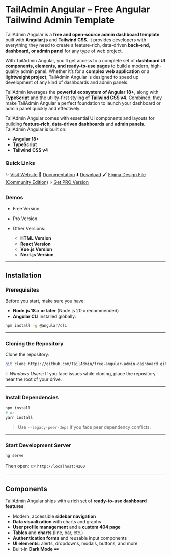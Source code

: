 # TailAdmin Angular – Free Angular Tailwind Admin Template

TailAdmin Angular is a **free and open-source admin dashboard template** built with **Angular.js** and **Tailwind CSS**. It provides developers with everything they need to create a feature-rich, data-driven **back-end, dashboard, or admin panel** for any type of web project.

With TailAdmin Angular, you’ll get access to a complete set of **dashboard UI components, elements, and ready-to-use pages** to build a modern, high-quality admin panel. Whether it’s for a **complex web application** or a **lightweight project**, TailAdmin Angular is designed to speed up development of any kind of dashboards and admin panels.

TailAdmin leverages the **powerful ecosystem of Angular 18+**, along with **TypeScript** and the utility-first styling of **Tailwind CSS v4**. Combined, they make TailAdmin Angular a perfect foundation to launch your dashboard or admin panel quickly and effectively.

TailAdmin Angular comes with essential UI components and layouts for building **feature-rich, data-driven dashboards** and **admin panels**. TailAdmin Angular is built on:

* **Angular 18+**
* **TypeScript**
* **Tailwind CSS v4**

### Quick Links

✨ [Visit Website](https://tailadmin.com/)
📄 [Documentation](https://tailadmin.com/docs)
⬇️ [Download](https://tailadmin.com/download)
🖌️ [Figma Design File (Community Edition)](https://www.figma.com/community/file/1463141366275764364)
⚡ [Get PRO Version](https://tailadmin.com/pricing)


### Demos

* Free Version
* Pro Version
* Other Versions:

  * **HTML Version**
  * **React Version**
  * **Vue.js Version**
  * **Next.js Version**

---

## Installation

### Prerequisites

Before you start, make sure you have:

* **Node.js 18.x or later** (Node.js 20.x recommended)
* **Angular CLI** installed globally:

```bash
npm install -g @angular/cli
```

---

### Cloning the Repository

Clone the repository:

```bash
git clone https://github.com/TailAdmin/free-angular-admin-dashboard.git
```

💡 *Windows Users:* If you face issues while cloning, place the repository near the root of your drive.

---

### Install Dependencies

```bash
npm install
# or
yarn install
```

> Use `--legacy-peer-deps` if you face peer dependency conflicts.

---

### Start Development Server

```bash
ng serve
```

Then open:
👉 `http://localhost:4200`

---

## Components

TailAdmin Angular ships with a rich set of **ready-to-use dashboard features**:

* Modern, accessible **sidebar navigation**
* **Data visualization** with charts and graphs
* **User profile management** and a **custom 404 page**
* **Tables** and **charts** (line, bar, etc.)
* **Authentication forms** and reusable input components
* **UI elements**: alerts, dropdowns, modals, buttons, and more
* Built-in **Dark Mode** 🕶️
